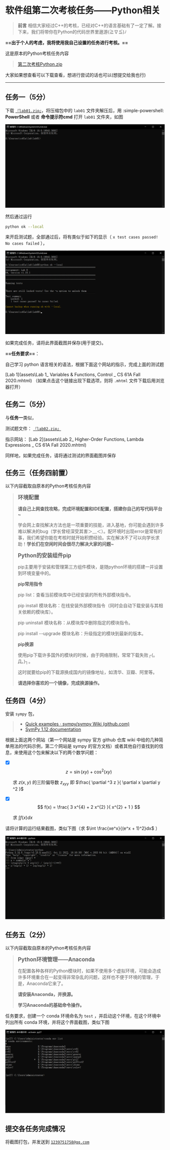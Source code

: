 # 软件组第二次考核任务——Python相关

>   **前言**
>相信大家经过C++的考核，已经对C++的语言基础有了一定了解。接下来，我们将带你在Python的代码世界里遨游(≧∇≦)ﾉ

**==出于个人的考虑，我将使用我自己设置的任务进行考核。==**

这是原本的Python考核任务内容

>   <a href="https://gitee.com/ronald-luo/exam_for_software_of_drb_of_2023/raw/gh-pages/assets/%E7%AC%AC%E4%BA%8C%E6%AC%A1%E8%80%83%E6%A0%B8Python.zip" download="第二次考核Python.zip">第二次考核Python.zip</a>

大家如果想查看可以下载查看，想进行尝试的话也可以(想提交给我也行)

---

## 任务一（5分）

下载 <a href="https://gitee.com/ronald-luo/exam_for_software_of_drb_of_2023/raw/gh-pages/assets/lab01.zip" download="lab01.zip">`『lab01.zip』`</a>，将压缩包中的 `lab01` 文件夹解压后，用 :simple-powershell: **PowerShell** 或者 **命令提示符cmd** 打开 `lab01` 文件夹，如图

![无标题7](assets/无标题7.png)

然后通过运行

```bash
python ok --local
```

来开启测试题，全部通过后，将有类似于如下的显示（ `x test cases passed! No cases failed` ），

![无标题8](assets/无标题8.png)

如果完成任务，请将此界面截图并保存(用于提交)。

**==任务要求==**：

自己学习 python 语言相关的语法，根据下面这个网站的指示，完成上面的测试题

 [Lab 1](assets\Lab 1_ Variables & Functions, Control _ CS 61A Fall 2020.mhtml) （如果点击这个链接出现下载选项，则将 `.mhtml` 文件下载后用浏览器打开）

## 任务二（5分）

与**任务一**类似，

测试题文件： <a href="https://gitee.com/ronald-luo/exam_for_software_of_drb_of_2023/raw/gh-pages/assets/lab02.zip" download="lab02.zip">`『lab02.zip』`</a>

指示网站：  [Lab 2](assets\Lab 2_ Higher-Order Functions, Lambda Expressions _ CS 61A Fall 2020.mhtml) 

同样地，如果完成任务，请将通过测试的界面截图并保存

## 任务三（任务四前置）

以下内容截取自原本的Python考核任务内容

>   <big>**环境配置**</big>
>
>   **请自己上网查找攻略，完成环境配置和IDE配置，搭建你自己的写代码平台~**
>
>   学会网上查找解决方法也是一项重要的技能，进入基地，你可能会遇到许多难以解决的bug（学长曾经深受其害＞﹏＜）。配环境时出现error是常有的事，我们希望你能在考核时就开始积攒经验。实在解决不了可以向学长求助！**学长们在空闲时间会很尽力解决大家的问题~**
>
>   <big>**Python的安装组件pip**</big>
>
>   pip主要用于安装和管理第三方组件模块，是随python环境的搭建一并设置到环境变量中的。
>
>   **pip常用指令**
>
>   pip list：查看当前模块库中已经安装的所有外部模块指令。
>
>   pip install 模块名称：在线安装外部模块指令（同时会自动下载安装与其相关依赖的模块库）。
>
>   pip uninstall 模块名称：从模块库中删除指定的模块指令。
>
>   pip install --upgrade 模块名称：升级指定的模块到最新的版本。
>
>   **pip换源**
>
>   使用pip下载许多国外的模块的时候，由于网络限制，常常下载失败┌(。Д。)┐。
>
>   这时就要给pip的下载源换成国内的镜像地址，如清华、豆瓣、阿里等。
>
>   **请选择你喜欢的一个镜像，完成换源操作。**

## 任务四（4分）

安装 `sympy` 包，

>   -   [Quick examples · sympy/sympy Wiki (github.com)](https://github.com/sympy/sympy/wiki/Quick-examples)
>   -   [SymPy 1.12 documentation](https://docs.sympy.org/latest/index.html)

根据上面这两个网站（第一个网站是 sympy 官方 github 仓库 wiki 中给的几种简单用法的代码示例，第二个网站是 sympy 的官方文档）或者其他自行查找到的信息，来使用这个包来解决以下的两个数学问题：

-   [x] $$
    z = \sin{\left(x y \right)} + \cos^{2}{\left(x y \right)}
    $$

    求 $z(x, y)$ 的三阶偏导数 $z_{xyy}$ 即 $\frac{ \partial ^3 z }{ \partial x \partial y ^2 }$

-   [x] $$
    f(x) = \frac{ 3 x^{4} + 2 x^{2} }{ x^{2} + 1 }
    $$

    求 $\int f(x)dx$ 

请将计算的运行结果截图，类似下图（求 $\int \frac{xe^x}{(e^x + 1)^2}dx$ ）

![无标题9](assets/无标题9.png)

## 任务五（2分）

以下内容截取自原本的Python考核任务内容

><big>**Python环境管理——Anaconda**</big>
>
>在配置各种各样的Python模块时，如果不使用多个虚拟环境，可能会造成许多环境重合在一起变得非常杂乱的问题，这样也不便于环境的管理，于是，Anaconda它来了。
>
>**请安装Anaconda，并换源。**
>
>**学习Anaconda的基础命令操作。**

任务要求，创建一个 conda 环境命名为 `test` ，并启动这个环境，在这个环境中列出所有 conda 环境，并将这个界面截图，类似下图

![无标题10](assets/无标题10.png)

## 提交各任务完成情况

将截图打包，并发送到 [`1239751758@qq.com`](mailto:<1239751758@qq.com>)

